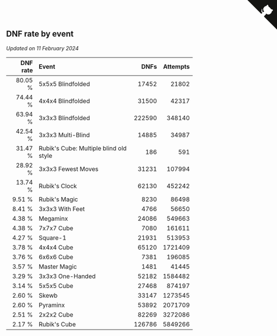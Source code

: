 ## DNF rate by event

*Updated on 11 February 2024*

| DNF rate | Event | DNFs | Attempts |
| ---: | :--- | ---: | ---: |
| 80.05 % | 5x5x5 Blindfolded | 17452 | 21802 |
| 74.44 % | 4x4x4 Blindfolded | 31500 | 42317 |
| 63.94 % | 3x3x3 Blindfolded | 222590 | 348140 |
| 42.54 % | 3x3x3 Multi-Blind | 14885 | 34987 |
| 31.47 % | Rubik's Cube: Multiple blind old style | 186 | 591 |
| 28.92 % | 3x3x3 Fewest Moves | 31231 | 107994 |
| 13.74 % | Rubik's Clock | 62130 | 452242 |
| 9.51 % | Rubik's Magic | 8230 | 86498 |
| 8.41 % | 3x3x3 With Feet | 4766 | 56650 |
| 4.38 % | Megaminx | 24086 | 549663 |
| 4.38 % | 7x7x7 Cube | 7080 | 161611 |
| 4.27 % | Square-1 | 21931 | 513953 |
| 3.78 % | 4x4x4 Cube | 65120 | 1721409 |
| 3.76 % | 6x6x6 Cube | 7381 | 196085 |
| 3.57 % | Master Magic | 1481 | 41445 |
| 3.29 % | 3x3x3 One-Handed | 52182 | 1584482 |
| 3.14 % | 5x5x5 Cube | 27468 | 874197 |
| 2.60 % | Skewb | 33147 | 1273545 |
| 2.60 % | Pyraminx | 53892 | 2071709 |
| 2.51 % | 2x2x2 Cube | 82269 | 3272086 |
| 2.17 % | Rubik's Cube | 126786 | 5849266 |


<a href="https://github.com/jonatanklosko/wca_statistics" class="github-corner" aria-label="View source on Github"><svg width="80" height="80" viewBox="0 0 250 250" style="fill:#151513; color:#fff; position: absolute; top: 0; border: 0; right: 0;" aria-hidden="true"><path d="M0,0 L115,115 L130,115 L142,142 L250,250 L250,0 Z"></path><path d="M128.3,109.0 C113.8,99.7 119.0,89.6 119.0,89.6 C122.0,82.7 120.5,78.6 120.5,78.6 C119.2,72.0 123.4,76.3 123.4,76.3 C127.3,80.9 125.5,87.3 125.5,87.3 C122.9,97.6 130.6,101.9 134.4,103.2" fill="currentColor" style="transform-origin: 130px 106px;" class="octo-arm"></path><path d="M115.0,115.0 C114.9,115.1 118.7,116.5 119.8,115.4 L133.7,101.6 C136.9,99.2 139.9,98.4 142.2,98.6 C133.8,88.0 127.5,74.4 143.8,58.0 C148.5,53.4 154.0,51.2 159.7,51.0 C160.3,49.4 163.2,43.6 171.4,40.1 C171.4,40.1 176.1,42.5 178.8,56.2 C183.1,58.6 187.2,61.8 190.9,65.4 C194.5,69.0 197.7,73.2 200.1,77.6 C213.8,80.2 216.3,84.9 216.3,84.9 C212.7,93.1 206.9,96.0 205.4,96.6 C205.1,102.4 203.0,107.8 198.3,112.5 C181.9,128.9 168.3,122.5 157.7,114.1 C157.9,116.9 156.7,120.9 152.7,124.9 L141.0,136.5 C139.8,137.7 141.6,141.9 141.8,141.8 Z" fill="currentColor" class="octo-body"></path></svg></a><style>.github-corner:hover .octo-arm{animation:octocat-wave 560ms ease-in-out}@keyframes octocat-wave{0%,100%{transform:rotate(0)}20%,60%{transform:rotate(-25deg)}40%,80%{transform:rotate(10deg)}}@media (max-width:500px){.github-corner:hover .octo-arm{animation:none}.github-corner .octo-arm{animation:octocat-wave 560ms ease-in-out}}</style>
